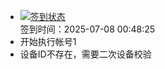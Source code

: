 - [![签到状态](https://github.com/womade/Cloud189-Actions/actions/workflows/main.yml/badge.svg?branch=main)](https://github.com/womade/Cloud189-Actions/actions/workflows/main.yml) <br> 签到时间：2025-07-08 00:48:25
- 开始执行帐号1
- 设备ID不存在，需要二次设备校验
